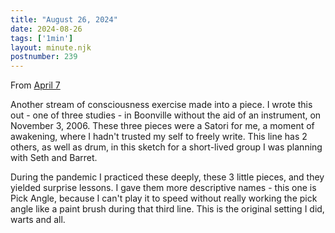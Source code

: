 ```yaml
---
title: "August 26, 2024"
date: 2024-08-26
tags: ['1min']
layout: minute.njk
postnumber: 239
---	
```


From [April 7](https://www.listenfaster.com/main/93/)



Another stream of consciousness exercise made into a piece. I wrote this out - one of three studies - in Boonville without the aid of an instrument, on November 3, 2006. These three pieces were a Satori for me, a moment of awakening, where I hadn't trusted my self to freely write. This line has 2 others, as well as drum, in this sketch for a short-lived group I was planning with Seth and Barret.

During the pandemic I practiced these deeply, these 3 little pieces, and they yielded surprise lessons. I gave them more descriptive names - this one is Pick Angle, because I can't play it to speed without really working the pick angle like a paint brush during that third line. This is the original setting I did, warts and all.
